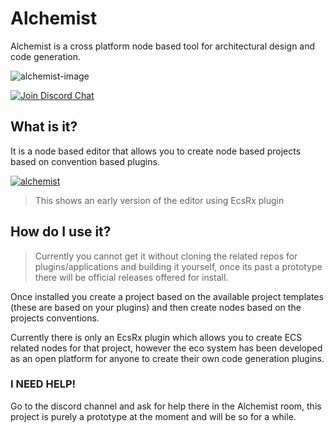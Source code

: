 # Alchemist

Alchemist is a cross platform node based tool for architectural design and code generation.

![alchemist-image](https://avatars1.githubusercontent.com/u/43213226?s=64&v=4)

[![Join Discord Chat][discord-image]][discord-url]

## What is it?

It is a node based editor that allows you to create node based projects based on convention based plugins.

[![alchemist](https://i.imgur.com/Su7LhXvl.png)](https://imgur.com/Su7LhXv)
> This shows an early version of the editor using EcsRx plugin

## How do I use it?

> Currently you cannot get it without cloning the related repos for plugins/applications and building it yourself, once its past a prototype there will be official releases offered for install.

Once installed you create a project based on the available project templates (these are based on your plugins) and then create nodes based on the projects conventions.

Currently there is only an EcsRx plugin which allows you to create ECS related nodes for that project, however the eco system has been developed as an open platform for anyone to create their own code generation plugins.

### I NEED HELP!

Go to the discord channel and ask for help there in the Alchemist room, this project is purely a prototype at the moment and will be so for a while.

[discord-image]: https://img.shields.io/discord/488609938399297536.svg
[discord-url]: https://discord.gg/bS2rnGz